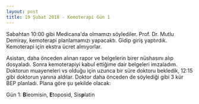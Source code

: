 ```yaml
---
layout: post
title: 19 Şubat 2018 - Kemoterapi Gün 1
---
```


Sabahtan 10:00 gibi Medicana'da olmamızı söylediler. Prof. Dr. Mutlu Demiray, kemoterapi planlamamızı yapacaktı. Gidip giriş yaptırdık. Kemoterapi için ekstra ücret almıyorlar.

Asistan, daha önceden alınan rapor ve belgelerin birer nüshasını alıp dosyaladı. Sonra kemoterapiyi kabul ettiğime dair belgeleri imzaladım. Doktorun muayeneleri vs olduğu için uzunca bir süre doktoru bekledik, 12:15 gibi doktorun yanına aldılar. Doktor daha önceden de söylediği gibi 3 kür BEP planladı. Plana göre şu şekilde olacak:

Gün 1: **B**leomisin, **E**toposid, Sis<b>p</b>latin